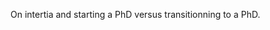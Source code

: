 <!--
.. title: 003 - How long does it take to stop a cargo ship?
.. slug: 003
.. date: 2022-03-29 13:32:05 UTC-04:00
.. tags: draft
.. category: draft
.. link: 
.. description: 
.. type: text
-->

On intertia and starting a PhD versus transitionning to a PhD.

